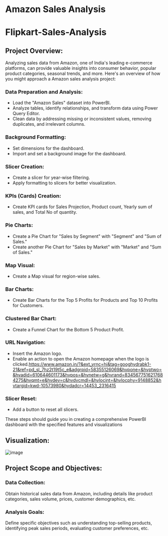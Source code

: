 # Amazon Sales Analysis

# Flipkart-Sales-Analysis
## Project Overview:
Analyzing sales data from Amazon, one of India's leading e-commerce platforms, can provide valuable insights into consumer behavior, popular product categories, seasonal trends, and more. Here's an overview of how you might approach a Amazon sales analysis project:

### Data Preparation and Analysis:
- Load the "Amazon Sales" dataset into PowerBI.
- Analyze tables, identify relationships, and transform data using Power Query Editor.
- Clean data by addressing missing or inconsistent values, removing duplicates, and irrelevant columns.

### Background Formatting:
- Set dimensions for the dashboard.
- Import and set a background image for the dashboard.

### Slicer Creation:
- Create a slicer for year-wise filtering.
- Apply formatting to slicers for better visualization.

### KPIs (Cards) Creation:
- Create KPI cards for Sales Projection, Product count, Yearly sum of sales, and Total No of quantity.

### Pie Charts:
- Create a Pie Chart for "Sales by Segment" with "Segment" and "Sum of Sales."
- Create another Pie Chart for "Sales by Market" with "Market" and "Sum of Sales."

### Map Visual:
- Create a Map visual for region-wise sales.

### Bar Charts:
- Create Bar Charts for the Top 5 Profits for Products and Top 10 Profits for Customers.

### Clustered Bar Chart:
- Create a Funnel Chart for the Bottom 5 Product Profit.

### URL Navigation:
- Insert the Amazon logo.
- Enable an action to open the Amazon homepage when the logo is clicked.https://www.amazon.in/?&ext_vrnc=hi&tag=googhydrabk1-21&ref=pd_sl_7hz2t19t5c_e&adgrpid=58355126069&hvpone=&hvptwo=&hvadid=610644601173&hvpos=&hvnetw=g&hvrand=8345677516217684275&hvqmt=e&hvdev=c&hvdvcmdl=&hvlocint=&hvlocphy=9148852&hvtargid=kwd-10573980&hydadcr=14453_2316415
### Slicer Reset:
- Add a button to reset all slicers.

These steps should guide you in creating a comprehensive PowerBI dashboard with the specified features and visualizations

## Visualization:
![image](https://github.com/Suthish-A/Amazon-sales-analysis/assets/133667688/16fd63cd-e3b2-4e46-942f-9675ad46e6c9)



## Project Scope and Objectives:

### Data Collection: 
Obtain historical sales data from Amazon, including details like product categories, sales volume, prices, customer demographics, etc.
### Analysis Goals: 
Define specific objectives such as understanding top-selling products, identifying peak sales periods, evaluating customer preferences, etc.



